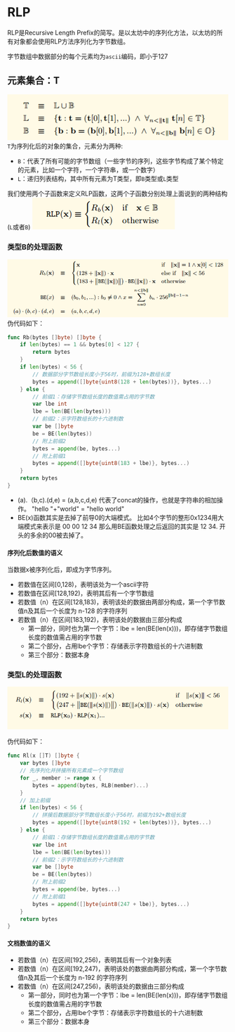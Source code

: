 # RLP
RLP是Recursive Length Prefix的简写。是以太坊中的序列化方法，以太坊的所有对象都会使用RLP方法序列化为字节数组。

字节数组中数据部分的每个元素均为`ascii`编码，即小于127

## 元素集合：T
![T](./img/rlp_definition_t.png)
`T`为序列化后的对象的集合，元素分为两种:
* `B`：代表了所有可能的字节数组（一些字节的序列，这些字节构成了某个特定的元素，比如一个字符，一个字符串，或一个数字）
* `L`：递归列表结构，其中所有元素为T类型，即`B`类型或`L`类型

我们使用两个子函数来定义RLP函数，这两个子函数分别处理上面说到的两种结构(`L`或者`B`)
![RLP](./img/rlp.png)

### 类型B的处理函数
![Rb](./img/rlp_rbx.png)
伪代码如下：
```go
func Rb(bytes []byte) []byte {
	if len(bytes) == 1 && bytes[0] < 127 {
		return bytes
	}
	if len(bytes) < 56 {
		// 数据部分字节数组长度小于56时，前缀为128+数组长度
		bytes = append([]byte{uint8(128 + len(bytes))}, bytes...)
	} else {
		// 前缀1：存储字节数组长度的数值需占用的字节数
		var lbe int
		lbe = len(BE(len(bytes)))
		// 前缀2：示字符数组长的十六进制数
		var be []byte
		be = BE(len(bytes))
		// 附上前缀2
		bytes = append(be, bytes...)
		// 附上前缀1
		bytes = append([]byte{uint8(183 + lbe)}, bytes...)
	}
	return bytes
}
```
* (a).（b,c).(d,e) = (a,b,c,d,e) 代表了concat的操作，也就是字符串的相加操作。 "hello "+"world" = "hello world"
* BE(x)函数其实是去掉了前导0的大端模式。 比如4个字节的整形0x1234用大端模式来表示是 00 00 12 34 那么用BE函数处理之后返回的其实是 12 34. 开头的多余的00被去掉了。

#### 序列化后数值的语义
当数据x被序列化后，即成为字节序列。
* 若数值在区间[0,128)，表明该处为一个ascii字符
* 若数值在区间[128,192)，表明其后有一个字节数组
* 若数值（n）在区间[128,183)，表明该处的数据由两部分构成，第一个字节数值n及其后一个长度为 n-128 的字符序列
* 若数值（n）在区间[183,192)，表明该处的数据由三部分构成
  * 第一部分，同时也为第一个字节：lbe = len(BE(len(x)))，即存储字节数组长度的数值需占用的字节数
  * 第二个部分，占用lbe个字节：存储表示字符数组长的十六进制数
  * 第三个部分：数据本身

### 类型L的处理函数
![Rl](./img/rlp_rlx.png)

伪代码如下：
```go
func Rl(x []T) []byte {
	var bytes []byte
	// 先序列化并拼接所有元素成一个字节数组
	for _, member := range x {
		bytes = append(bytes, RLB(member)...)
	}
	// 加上前缀
	if len(bytes) < 56 {
		// 拼接后数据部分字节数组长度小于56时，前缀为192+数组长度
		bytes = append([]byte{uint8(192 + len(bytes))}, bytes...)
	} else {
		// 前缀1：存储字节数组长度的数值需占用的字节数
		var lbe int
		lbe = len(BE(len(bytes)))
		// 前缀2：示字符数组长的十六进制数
		var be []byte
		be = BE(len(bytes))
		// 附上前缀2
		bytes = append(be, bytes...)
		// 附上前缀1
		bytes = append([]byte{uint8(247 + lbe)}, bytes...)
	}
	return bytes
}
```

#### 文档数值的语义
* 若数值（n）在区间[192,256)，表明其后有一个对象列表
* 若数值（n）在区间[192,247)，表明该处的数据由两部分构成，第一个字节数值n及其后一个长度为 n-192 的字符序列
* 若数值（n）在区间[247,256)，表明该处的数据由三部分构成
  * 第一部分，同时也为第一个字节：lbe = len(BE(len(x)))，即存储字节数组长度的数值需占用的字节数
  * 第二个部分，占用lbe个字节：存储表示字符数组长的十六进制数
  * 第三个部分：数据本身